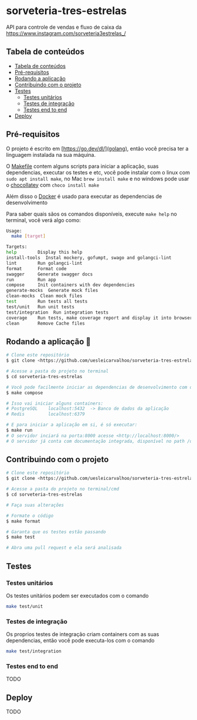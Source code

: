 # sorveteria-tres-estrelas

API para controle de vendas e fluxo de caixa da <https://www.instagram.com/sorveteria3estrelas_/>

## Tabela de conteúdos

- [Tabela de conteúdos](#tabela-de-conteúdos)
- [Pré-requisitos](#pré-requisitos)
- [Rodando a aplicação](#rodando-a-aplicação-🎲)
- [Contribuindo com o projeto](#contribuindo-com-o-projeto)
- [Testes](#testes)
  - [Testes unitários](#testes-unitários)
  - [Testes de integração](#testes-de-integração)
  - [Testes end to end](#testes-end-to-end)
- [Deploy](#deploy)

## Pré-requisitos

O projeto é escrito em [https://go.dev/dl/](golang), então você precisa ter a linguagem instalada na sua máquina.

O [Makefile](https://www.gnu.org/software/make/) contem alguns scripts para iniciar a aplicação, suas dependencias, executar os testes e etc, você pode instalar com o linux com `sudo apt install make`, no Mac `brew install make` e no windows pode usar o [chocollatey](https://chocolatey.org/) com `choco install make`

Além disso o [Docker](https://www.docker.com/) é usado para executar as dependencias de desenvolvimento

Para saber quais sãos os comandos disponíveis, execute `make help` no terminal, você verá algo como:

```bash
Usage:
  make [target]

Targets:
help        Display this help
install-tools  Instal mockery, gofumpt, swago and golangci-lint
lint        Run golangci-lint
format      Format code
swagger     Generate swagger docs
run         Run app
compose     Init containers with dev dependencies
generate-mocks  Generate mock files
clean-mocks  Clean mock files
test        Run tests all tests
test/unit   Run unit tests
test/integration  Run integration tests
coverage    Run tests, make coverage report and display it into browser
clean       Remove Cache files
```

## Rodando a aplicação 🎲

```bash
# Clone este repositório
$ git clone <https://github.com/uesleicarvalhoo/sorveteria-tres-estrelas>

# Acesse a pasta do projeto no terminal
$ cd sorveteria-tres-estrelas

# Você pode facilmente iniciar as dependencias de desenvolvimento com o comando
$ make compose

# Isso vai iniciar alguns containers:
# PostgreSQL    localhost:5432  -> Banco de dados da aplicação
# Redis         localhost:6379

# E para iniciar a aplicação em si, é só executar:
$ make run
# O servidor inciará na porta:8000 acesse <http://localhost:8000/>
# O servidor já conta com documentação integrada, disponível no path /docs/swagger/index.html
```

## Contribuindo com o projeto

```bash
# Clone este repositório
$ git clone <https://github.com/uesleicarvalhoo/sorveteria-tres-estrelas>

# Acesse a pasta do projeto no terminal/cmd
$ cd sorveteria-tres-estrelas

# Faça suas alterações

# Formate o código
$ make format

# Garanta que os testes estão passando
$ make test

# Abra uma pull request e ela será analisada
```

## Testes

### Testes unitários

Os testes unitários podem ser executados com o comando

```bash
make test/unit
```

### Testes de integração

Os proprios testes de integração criam containers com as suas dependencias, então você pode executa-los com o comando

```bash
make test/integration
```

### Testes end to end

TODO

## Deploy

TODO
